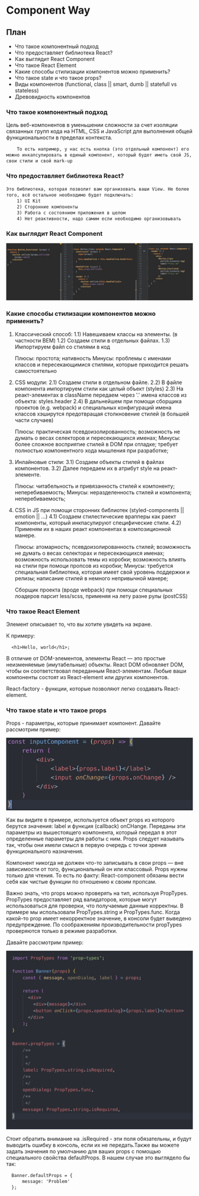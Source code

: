 # Component Way

## План
 * Что такое компонентный подход
 * Что предоставляет библиотека React?
 * Как выглядит React Component
 * Что такое React Element
 * Какие способы стилизации компонентов можно применить?
 * Что такое state и что такое props?
 * Виды компонентов (functional, class || smart, dumb || statefull vs stateless)
 * Древовидность компонентов



 ### Что такое компонентный подход

 Цель веб-компонентов в уменьшении сложности за счет изоляции связанных групп кода на HTML, CSS и JavaScript для выполнения общей функциональности в пределах контекста.

```
    То есть например, у нас есть кнопка (это отдельный компонент) его можно инкапсулировать в единый компонент, который будет иметь свой JS, свои стили и свой mark-up
```

 ### Что предоставляет библиотека React?

    Это библиотека, которая позволит вам организовать ваши View. Не более того, всё остальное необходимо будет подключать:
        1) UI Kit
        2) Сторонние компоненты
        3) Работа с состоянием приложения в целом
        4) Нет реактивности, надо самим если необходимо организовывать

 ### Как выглядит React Component
  ![VDOM React!](images/components.jpg)
  
 ### Какие способы стилизации компонентов можно применить?
 
   1) Классический способ: 
        1.1) Навешиваем классы на элементы. (в частности BEM)
        1.2) Создаем стили в отдельных файлах.
        1.3) Импортируем файл со стилями в код
        
        Плюсы: 
            простота; 
            нативность
        Минусы: 
            проблемы с именами классов и пересекающимися стилями, которые приходится решать самостоятельно
        
   2) CSS модули:
        2.1) Создаем стили в отдельном файле.
        2.2) В файле компонента импортируем стили как целый объект (styles)
        2.3) На реакт-элементах в className передаем через '.' имена классов из объекта: styles.header
        2.4) В дальнейшем при помощи сборщика проектов (e.g. webpack) и специальных конфигураций имена классов хэширутся предотвращая столкновение стилей (в большей части случаев)
        
        Плюсы: 
            практическая псевдоизолированность; 
            возможность не думать о весах селекторов и пересекающихся именах;
        Минусы: 
            более сложное восприятие стилей в DOM при отладке; 
            требует полностью компонентного хода мышления при разработке; 
        
   3) Инлайновые стили:
        3.1) Создаем объекты стилей в файлах компонентов.
        3.2) Далее передаем их в атрибут style на реакт-элементе.
        
        Плюсы: 
            читабельность и привязанность стилей к компоненту;
            неперебиваемость;
        Минусы: 
            неразделенность стилей и компонента; 
            неперебиваемость;
        
   4) CSS in JS при помощи сторонних библиотек (styled-components || emotion || ...)
        4.1) Создаем стилестические врапперы как раект компоненты, который инкпасулируют специфические стили.
        4.2) Применям их в наших реакт компонентах в композиционной манере.
        
        Плюсы: 
            атомарность; 
            псевдоизолированность стилей; 
            возможность не думать о весах селекторах и пересекающихся именах; 
            возможность использовать темы из коробки; 
            возможность влиять на стили при помоци пропсов из коробки;
        Минусы: 
            требуется специальная библиотека, которая имеет свой уровень поддержки и релизы; 
            написание стилей в немного непривычной манере;
    
    
       Сборщик проекта (вроде webpack) при помощи специальных лоадеров парсит less/scss, применяя на лету разне рулы (postCSS) 

 ### Что такое React Element
 
 Элемент описывает то, что вы хотите увидеть на экране.
 
 К примеру:
 ```
   <h1>Hello, world</h1>;
 ```
 
 В отличие от DOM-элементов, элементы React — это простые неизменяемые (имутабельные) объекты. React DOM обновляет DOM, чтобы он соответствовал переданным React-элементам. Любые ваши компоненты состоят из React-element или других компонентов. 
 
 React-factory - функции, которые позволяют легко создавать React-element.
 
 
  ### Что такое state и что такое props
  
Props - параметры, которые принимает компонент. Давайте рассмотрим пример:

![props!](images/props.png)

Как вы видите в примере, используется объект props из которого берутся значения: label и функция (callback) onCHange. Переданы эти параметры из вышестоящего компонента, который передал в этот определенные параметры для работы с ним. Props следует называть так, чтобы они имели смысл в первую очередь с точки зрения функционального назначения.

Компонент никогда не должен что-то записывать в свои props — вне зависимости от того, функциональный он или классовый. Props нужны только для чтения. То есть по факту: React-component обязаны вести себя как чистые функции по отношению к своим пропсам.

Важно знать, что props можно проверять на тип, используя PropTypes. PropTypes предоставляет ряд валидаторов, которые могут использоваться для проверки, что получаемые данные корректны. В примере мы использовали PropTypes.string и PropTypes.func. Когда какой-то prop имеет некорректное значение, в консоли будет выведено предупреждение. По соображениям производительности propTypes проверяются только в режиме разработки.

Давайте рассмотрим пример:

![propTypes!](images/propTypes.png)

Cтоит обратить внимание на .isRequired - эти поля обязательны, и будут выводить ошибку в консоль, если их не передать.Также вы можете задать значения по умолчанию для ваших props с помощью специального свойства defaultProps. В нашем случае это выглядело бы так:

 ```
   Banner.defaultProps = {
       message: 'Problem'
   };
 ```
